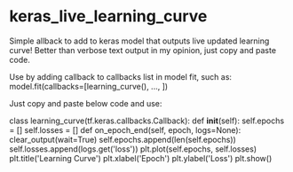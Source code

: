 # keras_live_learning_curve
Simple allback to add to keras model that outputs live updated learning curve!
Better than verbose text output in my opinion, just copy and paste code.

Use by adding callback to callbacks list in model fit, such as:
model.fit(callbacks=[learning_curve(), ..., ])

Just copy and paste below code and use:

class learning_curve(tf.keras.callbacks.Callback):
    def __init__(self):
        self.epochs = []
        self.losses = []
    def on_epoch_end(self, epoch, logs=None):
        clear_output(wait=True)
        self.epochs.append(len(self.epochs))
        self.losses.append(logs.get('loss'))
        plt.plot(self.epochs, self.losses)
        plt.title('Learning Curve')
        plt.xlabel('Epoch')
        plt.ylabel('Loss')
        plt.show()
